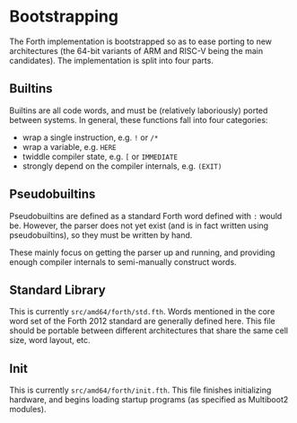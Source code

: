 Bootstrapping
=============

The Forth implementation is bootstrapped so as to ease porting to new architectures (the 64-bit variants of ARM and RISC-V being the main candidates). The implementation is split into four parts.

Builtins
--------

Builtins are all code words, and must be (relatively laboriously) ported between systems. In general, these functions fall into four categories:

-	wrap a single instruction, e.g. `!` or `/*`
-	wrap a variable, e.g. `HERE`
-	twiddle compiler state, e.g. `[` or `IMMEDIATE`
-	strongly depend on the compiler internals, e.g. `(EXIT)`

Pseudobuiltins
--------------

Pseudobuiltins are defined as a standard Forth word defined with `:` would be. However, the parser does not yet exist (and is in fact written using pseudobuiltins), so they must be written by hand.

These mainly focus on getting the parser up and running, and providing enough compiler internals to semi-manually construct words.

Standard Library
----------------

This is currently `src/amd64/forth/std.fth`. Words mentioned in the core word set of the Forth 2012 standard are generally defined here. This file should be portable between different architectures that share the same cell size, word layout, etc.

Init
----

This is currently `src/amd64/forth/init.fth`. This file finishes initializing hardware, and begins loading startup programs (as specified as Multiboot2 modules).
